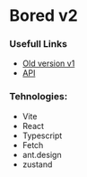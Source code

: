 # Bored v2

### Usefull Links
- [Old version v1](https://github.com/alexcloudstar/bored)
- [API](https://www.boredapi.com/)
### Tehnologies:
- Vite
- React
- Typescript
- Fetch
- ant.design
- zustand